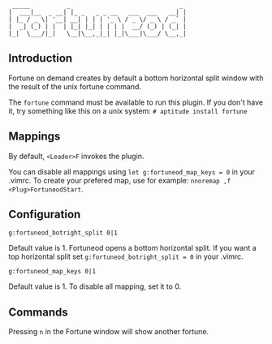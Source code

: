      _____          _                              _ 
    |  ___|__  _ __| |_ _   _ _ __   ___  ___   __| |
    | |_ / _ \| '__| __| | | | '_ \ / _ \/ _ \ / _` |
    |  _| (_) | |  | |_| |_| | | | |  __/ (_) | (_| |
    |_|  \___/|_|   \__|\__,_|_| |_|\___|\___/ \__,_|

## Introduction

Fortune on demand creates by default a bottom horizontal split window with the
result of the unix fortune command.

The `fortune` command must be available to run this plugin. If you don't have
it, try something like this on a unix system: `# aptitude install fortune`

## Mappings

By default, `<Leader>F` invokes the plugin.

You can disable all mappings using `let g:fortuneod_map_keys = 0` in your
.vimrc. To create your prefered map, use for example: `nnoremap ,f
<Plug>FortuneodStart`.

## Configuration

`g:fortuneod_botright_split 0|1`

Default value is 1. Fortuneod opens a bottom horizontal split. If you want a
top horizontal split set `g:fortuneod_botright_split = 0` in your .vimrc.

`g:fortuneod_map_keys 0|1`

Default value is 1. To disable all mapping, set it to 0.

## Commands

Pressing `n` in the Fortune window will show another fortune.
